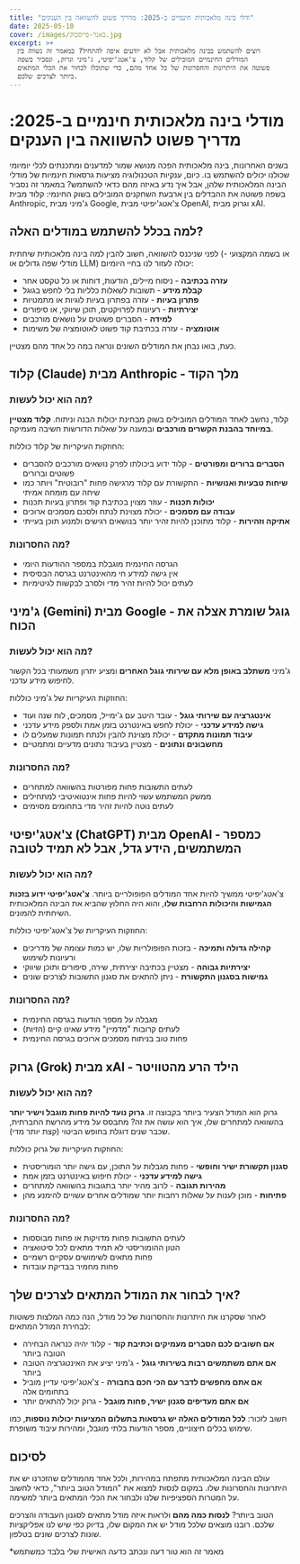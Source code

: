 ```yaml
---
title: "ודלי בינה מלאכותית חינמיים ב-2025: מדריך פשוט להשוואה בין הענקים"
date: 2025-05-10
cover: /images/באנר-פייסבוק.jpg
excerpt: >+
  רוצים להשתמש בבינה מלאכותית אבל לא יודעים איפה להתחיל? במאמר זה נשווה בין
  המודלים החינמיים המובילים של קלוד, צ'אטג'יפיטי, ג'מיני וגרוק, ונסביר בשפה
  פשוטה את היתרונות והחסרונות של כל אחד מהם, כדי שתוכלו לבחור את הכלי המתאים
  ביותר לצרכים שלכם.
---
```

# מודלי בינה מלאכותית חינמיים ב-2025: מדריך פשוט להשוואה בין הענקים

בשנים האחרונות, בינה מלאכותית הפכה מנושא שמור למדענים ומתכנתים לכלי יומיומי שכולנו יכולים להשתמש בו. כיום, ענקיות הטכנולוגיה מציעות גרסאות חינמיות של מודלי הבינה המלאכותית שלהן, אבל איך נדע באיזה מהם כדאי להשתמש? במאמר זה נסביר בשפה פשוטה את ההבדלים בין ארבעת השחקנים המובילים בשוק החינמי: קלוד מבית Anthropic, ג'מיני מבית Google, צ'אטג'יפיטי מבית OpenAI, וגרוק מבית xAI.

## למה בכלל להשתמש במודלים האלה?

לפני שניכנס להשוואה, חשוב להבין למה בינה מלאכותית שיחתית (או בשמה המקצועי - מודלי שפה גדולים או LLM) יכולה לעזור לנו בחיי היומיום:

- **עזרה בכתיבה** - ניסוח מיילים, הודעות, דוחות או כל טקסט אחר
- **קבלת מידע** - תשובות לשאלות כלליות בלי לחפש בגוגל
- **פתרון בעיות** - עזרה בפתרון בעיות לוגיות או מתמטיות
- **יצירתיות** - רעיונות לפרויקטים, תוכן שיווקי, או סיפורים
- **למידה** - הסברים פשוטים על נושאים מורכבים
- **אוטומציה** - עזרה בכתיבת קוד פשוט לאוטומציה של משימות

כעת, בואו נבחן את המודלים השונים ונראה במה כל אחד מהם מצטיין.


## קלוד (Claude) מבית Anthropic - מלך הקוד

### מה הוא יכול לעשות?

קלוד, נחשב לאחד המודלים המובילים בשוק מבחינת יכולות הבנה וניתוח. **קלוד מצטיין במיוחד בהבנת הקשרים מורכבים** ובמענה על שאלות הדורשות חשיבה מעמיקה.

החוזקות העיקריות של קלוד כוללות:

- **הסברים ברורים ומפורטים** - קלוד ידוע ביכולתו לפרק נושאים מורכבים להסברים פשוטים וברורים
- **שיחות טבעיות ואנושיות** - התקשורת עם קלוד מרגישה פחות "רובוטית" ויותר כמו שיחה עם מומחה אמיתי
- **יכולות תכנות** - עוזר מצוין בכתיבת קוד ופתרון בעיות תכנות
- **עבודה עם מסמכים** - יכולת מצוינת לנתח ולסכם מסמכים ארוכים
- **אתיקה וזהירות** - קלוד מתוכנן להיות זהיר יותר בנושאים רגישים ולמנוע תוכן בעייתי

### מה החסרונות?

- הגרסה החינמית מוגבלת במספר ההודעות היומי
- אין גישה למידע חי מהאינטרנט בגרסה הבסיסית
- לעתים יכול להיות זהיר מדי ולסרב לבקשות לגיטימיות


## ג'מיני (Gemini) מבית Google - גוגל שומרת אצלה את הכוח

### מה הוא יכול לעשות?

ג'מיני **משתלב באופן מלא עם שירותי גוגל האחרים** ומציע יתרון משמעותי בכל הקשור לחיפוש מידע עדכני.

החוזקות העיקריות של ג'מיני כוללות:

- **אינטגרציה עם שירותי גוגל** - עובד היטב עם ג'ימייל, מסמכים, לוח שנה ועוד
- **גישה למידע עדכני** - יכולת לחפש באינטרנט בזמן אמת ולספק מידע עדכני
- **עיבוד תמונות מתקדם** - יכולת מצוינת להבין ולנתח תמונות שמעלים לו
- **מחשבונים ונתונים** - מצטיין בעיבוד נתונים מדעיים ומתמטיים

### מה החסרונות?

- לעתים התשובות פחות מפורטות בהשוואה למתחרים
- ממשק המשתמש עשוי להיות פחות אינטואיטיבי למתחילים
- לעתים נוטה להיות זהיר מדי בתחומים מסוימים


## צ'אטג'יפיטי (ChatGPT) מבית OpenAI - כמספר המשתמשים, הידע גדל, אבל לא תמיד לטובה

### מה הוא יכול לעשות?

צ'אטג'יפיטי ממשיך להיות אחד המודלים הפופולריים ביותר. **צ'אטג'יפיטי ידוע בזכות הגמישות והיכולות הרחבות שלו**, והוא היה החלוץ שהביא את הבינה המלאכותית השיחתית להמונים.

החוזקות העיקריות של צ'אטג'יפיטי כוללות:

- **קהילה גדולה ותמיכה** - בזכות הפופולריות שלו, יש כמות עצומה של מדריכים ורעיונות לשימוש
- **יצירתיות גבוהה** - מצטיין בכתיבה יצירתית, שירה, סיפורים ותוכן שיווקי
- **גמישות בסגנון התקשורת** - ניתן להתאים את סגנון התשובות לצרכים שונים


### מה החסרונות?

- מגבלה על מספר הודעות בגרסה החינמית
- לעתים קרובות "מדמיין" מידע שאינו קיים (הזיות)
- פחות טוב בניתוח מסמכים ארוכים בגרסה החינמית


## גרוק (Grok) מבית xAI - הילד הרע מהטוויטר

### מה הוא יכול לעשות?

גרוק הוא המודל הצעיר ביותר בקבוצה זו. **גרוק נועד להיות פחות מוגבל וישיר יותר** בהשוואה למתחרים שלו, איך הוא עושה את זה? מתבסס על מידע מהרשת החברתית, שכבר שנים דוגלת בחופש הביטוי (קצת יותר מדי).

החוזקות העיקריות של גרוק כוללות:

- **סגנון תקשורת ישיר וחופשי** - פחות מגבלות על התוכן, עם גישה יותר הומוריסטית
- **גישה למידע עדכני** - יכולת חיפוש באינטרנט בזמן אמת
- **מהירות תגובה** - לרוב מהיר יותר בתגובות בהשוואה למתחרים
- **פתיחות** - מוכן לענות על שאלות רחבות יותר שמודלים אחרים עשויים להימנע מהן

### מה החסרונות?

- לעתים התשובות פחות מדויקות או פחות מבוססות
- הטון ההומוריסטי לא תמיד מתאים לכל סיטואציה
- פחות מתאים לשימושים עסקיים רשמיים
- פחות מחמיר בבדיקת עובדות

## איך לבחור את המודל המתאים לצרכים שלך?

לאחר שסקרנו את היתרונות והחסרונות של כל מודל, הנה כמה המלצות פשוטות לבחירת המודל המתאים:

- **אם חשובים לכם הסברים מעמיקים וכתיבת קוד** - קלוד יהיה כנראה הבחירה הטובה ביותר
- **אם אתם משתמשים רבות בשירותי גוגל** - ג'מיני יציע את האינטגרציה הטובה ביותר
- **אם אתם מחפשים לדבר עם הכי חכם בחבורה** - צ'אטג'יפיטי עדיין מוביל בתחומים אלה
- **אם אתם מעדיפים סגנון ישיר, פחות מוגבל** - גרוק יכול להתאים יותר

חשוב לזכור: **לכל המודלים האלה יש גרסאות בתשלום המציעות יכולות נוספות**, כמו שימוש בכלים חיצוניים, מספר הודעות בלתי מוגבל, ומהירות עיבוד משופרת.

## לסיכום

עולם הבינה המלאכותית מתפתח במהירות, ולכל אחד מהמודלים שהזכרנו יש את היתרונות והחסרונות שלו. במקום לנסות למצוא את "המודל הטוב ביותר", כדאי לחשוב על המטרות הספציפיות שלנו ולבחור את הכלי המתאים ביותר למשימה.

הטוב ביותר? **לנסות כמה מהם** ולראות איזה מודל מתאים לסגנון העבודה והצרכים שלכם. רובנו מוצאים שלכל מודל יש את המקום שלו, בדיוק כפי שיש לנו אפליקציות שונות לצרכים שונים בטלפון.



*מאמר זה הוא טור דעה ונכתב כדעה האישית שלי בלבד כמשתמש
